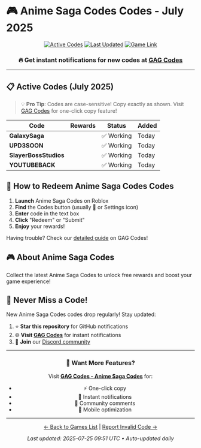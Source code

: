# 🎮 Anime Saga Codes Codes - July 2025

<div align="center">

[![Active Codes](https://img.shields.io/badge/Active%20Codes-4-brightgreen)](https://gagcodes.com/roblox/anime-saga)
[![Last Updated](https://img.shields.io/badge/Last%20Updated-Today-orange)](https://gagcodes.com/roblox/anime-saga)
[![Game Link](https://img.shields.io/badge/Play-Anime%20Saga%20Codes-red)](https://www.roblox.com/games/)

### 🔥 **Get instant notifications for new codes at [GAG Codes](https://gagcodes.com/roblox/anime-saga)**

</div>

---

## 📋 Active Codes (July 2025)

> 💡 **Pro Tip**: Codes are case-sensitive! Copy exactly as shown. Visit [GAG Codes](https://gagcodes.com/roblox/anime-saga) for one-click copy feature!

| Code | Rewards | Status | Added |
|------|---------|--------|-------|
| **GalaxySaga** |  | ✅ Working | Today |
| **UPD3SOON** |  | ✅ Working | Today |
| **SlayerBossStudios** |  | ✅ Working | Today |
| **YOUTUBEBACK** |  | ✅ Working | Today |


## 📖 How to Redeem Anime Saga Codes Codes

1. **Launch** Anime Saga Codes on Roblox
2. **Find** the Codes button (usually 🎁 or Settings icon)
3. **Enter** code in the text box
4. **Click** "Redeem" or "Submit"
5. **Enjoy** your rewards!

Having trouble? Check our [detailed guide](https://gagcodes.com/roblox/anime-saga#how-to-redeem) on GAG Codes!

## 🎮 About Anime Saga Codes

Collect the latest Anime Saga Codes to unlock free rewards and boost your game experience!

## 🔔 Never Miss a Code!

New Anime Saga Codes codes drop regularly! Stay updated:

1. ⭐ **Star this repository** for GitHub notifications
2. 🌐 **Visit [GAG Codes](https://gagcodes.com/roblox/anime-saga)** for instant notifications
3. 💬 **Join** our [Discord community](https://gagcodes.com/discord)

---

<div align="center">

### 🚀 Want More Features?

Visit [**GAG Codes - Anime Saga Codes**](https://gagcodes.com/roblox/anime-saga) for:
- ⚡ One-click copy
- 🔔 Instant notifications  
- 💬 Community comments
- 📱 Mobile optimization

---

[← Back to Games List](README.md) | [Report Invalid Code →](https://github.com/yourusername/roblox-codes-directory/issues)

*Last updated: 2025-07-25 09:51 UTC • Auto-updated daily*

</div>